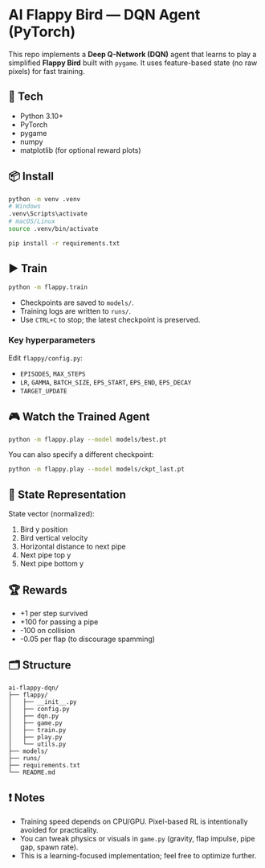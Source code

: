 # AI Flappy Bird — DQN Agent (PyTorch)

This repo implements a **Deep Q-Network (DQN)** agent that learns to play a simplified **Flappy Bird** built with `pygame`.
It uses feature-based state (no raw pixels) for fast training.

## 🔧 Tech
- Python 3.10+
- PyTorch
- pygame
- numpy
- matplotlib (for optional reward plots)

## 📦 Install
```bash
python -m venv .venv
# Windows
.venv\Scripts\activate
# macOS/Linux
source .venv/bin/activate

pip install -r requirements.txt
```

## ▶️ Train
```bash
python -m flappy.train
```
- Checkpoints are saved to `models/`.
- Training logs are written to `runs/`.
- Use `CTRL+C` to stop; the latest checkpoint is preserved.

### Key hyperparameters
Edit `flappy/config.py`:
- `EPISODES`, `MAX_STEPS`
- `LR`, `GAMMA`, `BATCH_SIZE`, `EPS_START`, `EPS_END`, `EPS_DECAY`
- `TARGET_UPDATE`

## 🎮 Watch the Trained Agent
```bash
python -m flappy.play --model models/best.pt
```
You can also specify a different checkpoint:
```bash
python -m flappy.play --model models/ckpt_last.pt
```

## 🧠 State Representation
State vector (normalized):
1. Bird y position
2. Bird vertical velocity
3. Horizontal distance to next pipe
4. Next pipe top y
5. Next pipe bottom y

## 🏆 Rewards
- +1 per step survived
- +100 for passing a pipe
- -100 on collision
- -0.05 per flap (to discourage spamming)

## 🗂️ Structure
```
ai-flappy-dqn/
├── flappy/
│   ├── __init__.py
│   ├── config.py
│   ├── dqn.py
│   ├── game.py
│   ├── train.py
│   ├── play.py
│   └── utils.py
├── models/
├── runs/
├── requirements.txt
└── README.md
```

## ❗ Notes
- Training speed depends on CPU/GPU. Pixel-based RL is intentionally avoided for practicality.
- You can tweak physics or visuals in `game.py` (gravity, flap impulse, pipe gap, spawn rate).
- This is a learning-focused implementation; feel free to optimize further.
